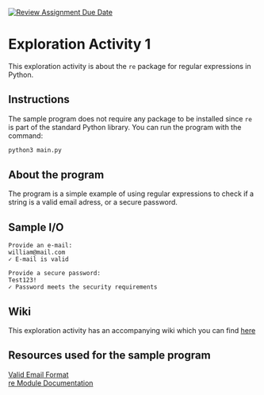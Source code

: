 [![Review Assignment Due Date](https://classroom.github.com/assets/deadline-readme-button-24ddc0f5d75046c5622901739e7c5dd533143b0c8e959d652212380cedb1ea36.svg)](https://classroom.github.com/a/oB7VDeFN)

# Exploration Activity 1

This exploration activity is about the `re` package for regular expressions in Python.

## Instructions

The sample program does not require any package to be installed since `re` is part of the standard Python library.  You can run the program with the command:

```bash
python3 main.py
```

## About the program

The program is a simple example of using regular expressions to check if a string is a valid email adress, or a secure password.

## Sample I/O

```
Provide an e-mail: 
william@mail.com
✓ E-mail is valid

Provide a secure password:
Test123!
✓ Password meets the security requirements
```

## Wiki

This exploration activity has an accompanying wiki which you can find [here](https://github.com/CS2613-FA23/explorationactivity1-willrossignol/wiki)

## Resources used for the sample program

[Valid Email Format](https://help.xmatters.com/ondemand/trial/valid_email_format.htm) \
[re Module Documentation](https://docs.python.org/3/library/re.html)
